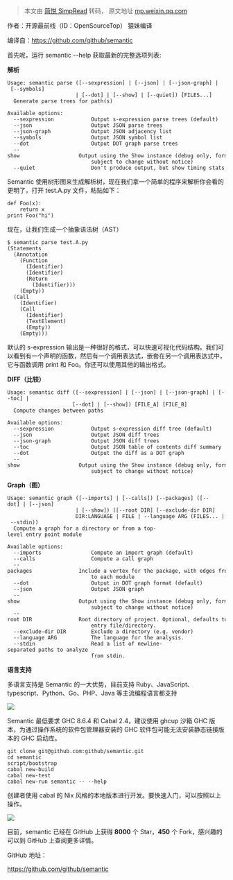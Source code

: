> 本文由 [简悦 SimpRead](http://ksria.com/simpread/) 转码， 原文地址 [mp.weixin.qq.com](https://mp.weixin.qq.com/s?__biz=MzU3MDA0NTMzMA==&mid=2247493769&idx=6&sn=28e5bcfab7dec131b5a2a540f1e4b5e5&chksm=fcf7ce74cb804762ad480c5bc6112d2b245eef9018b1184ebdd9a41427db8ea00de553f23012&mpshare=1&scene=1&srcid=0605niTMObJHnlIx9ameQF3O&sharer_sharetime=1622826626212&sharer_shareid=7fece245937ac96f04f0fb8e1311fff1#rd)

作者：开源最前线（ID：OpenSourceTop） 猿妹编译 

编译自：https://github.com/github/semantic

首先呢，运行 semantic --help 获取最新的完整选项列表:

**解析**

```
Usage: semantic parse ([--sexpression] | [--json] | [--json-graph] | [--symbols]
                      | [--dot] | [--show] | [--quiet]) [FILES...]
  Generate parse trees for path(s)

Available options:
  --sexpression            Output s-expression parse trees (default)
  --json                   Output JSON parse trees
  --json-graph             Output JSON adjacency list
  --symbols                Output JSON symbol list
  --dot                    Output DOT graph parse trees
  --show                   Output using the Show instance (debug only, format
                           subject to change without notice)
  --quiet                  Don't produce output, but show timing stats
```

Semantic 使用树形图来生成解析树，现在我们拿一个简单的程序来解析你会看的更明了，打开 test.A.py 文件，粘贴如下：

```
def Foo(x):
    return x
print Foo("hi")
```

现在，让我们生成一个抽象语法树（AST）

```
$ semantic parse test.A.py
(Statements
  (Annotation
    (Function
      (Identifier)
      (Identifier)
      (Return
        (Identifier)))
    (Empty))
  (Call
    (Identifier)
    (Call
      (Identifier)
      (TextElement)
      (Empty))
    (Empty)))
```

默认的 s-expression 输出是一种很好的格式，可以快速可视化代码结构。我们可以看到有一个声明的函数，然后有一个调用表达式，嵌套在另一个调用表达式中，它与函数调用 print 和 Foo。你还可以使用其他的输出格式。

**DIFF（比较）**

```
Usage: semantic diff ([--sexpression] | [--json] | [--json-graph] | [--toc] |
                     [--dot] | [--show]) [FILE_A] [FILE_B]
  Compute changes between paths

Available options:
  --sexpression            Output s-expression diff tree (default)
  --json                   Output JSON diff trees
  --json-graph             Output JSON diff trees
  --toc                    Output JSON table of contents diff summary
  --dot                    Output the diff as a DOT graph
  --show                   Output using the Show instance (debug only, format
                           subject to change without notice)
```

**Graph（图）**

```
Usage: semantic graph ([--imports] | [--calls]) [--packages] ([--dot] | [--json]
                      | [--show]) ([--root DIR] [--exclude-dir DIR]
                      DIR:LANGUAGE | FILE | --language ARG (FILES... | --stdin))
  Compute a graph for a directory or from a top-level entry point module

Available options:
  --imports                Compute an import graph (default)
  --calls                  Compute a call graph
  --packages               Include a vertex for the package, with edges from it
                           to each module
  --dot                    Output in DOT graph format (default)
  --json                   Output JSON graph
  --show                   Output using the Show instance (debug only, format
                           subject to change without notice)
  --root DIR               Root directory of project. Optional, defaults to
                           entry file/directory.
  --exclude-dir DIR        Exclude a directory (e.g. vendor)
  --language ARG           The language for the analysis.
  --stdin                  Read a list of newline-separated paths to analyze
                           from stdin.
```

**语言支持**

多语言支持是 Semantic 的一大优势，目前支持 Ruby、JavaScript、typescript、Python、Go、PHP、Java 等主流编程语言都支持

![](https://mmbiz.qpic.cn/mmbiz_png/kOTNkic5gVBF6HLiayzg2b0mPeABZU4xpiclqDdK641WvS672G5DEz1yibNF55MVunMIX3Y3RyrFjFuJHL2Y8SAk1A/640?wx_fmt=jpeg)

Semantic 最低要求 GHC 8.6.4 和 Cabal 2.4，建议使用 ghcup 沙箱 GHC 版本，为通过操作系统的软件包管理器安装的 GHC 软件包可能无法安装静态链接版本的 GHC 启动库。

```
git clone git@github.com:github/semantic.git
cd semantic
script/bootstrap
cabal new-build
cabal new-test
cabal new-run semantic -- --help
```

创建者使用 cabal 的 Nix 风格的本地版本进行开发。要快速入门，可以按照以上操作。

![](https://mmbiz.qpic.cn/sz_mmbiz_png/kOTNkic5gVBF5PoShib8SDibtQuia5H6MujRF3E74cek7edmS40amPia6nLV9VgbiaRGyFje3aVYaxBdib4oQdqwGiaibpw/640?wx_fmt=png)

目前，semantic 已经在 GitHub 上获得 **8000** 个 Star，**450** 个 Fork，感兴趣的可以到 GitHub 上查阅更多详情。

GitHub 地址：

https://github.com/github/semantic